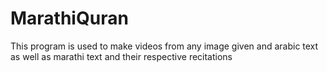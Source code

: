 # MarathiQuran
This program is used to make videos from any image given and arabic text as well as marathi text and their respective recitations
